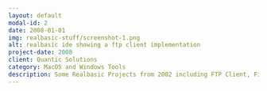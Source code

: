 ```yaml
---
layout: default
modal-id: 2
date: 2008-01-01
img: realbasic-stuff/screenshot-1.png
alt: realbasic ide showing a ftp client implementation
project-date: 2008
client: Quantic Solutions
category: MacOS and Windows Tools
description: Some Realbasic Projects from 2002 including FTP Client, File Compressor, Image Visualization and Chat Messenger.
---
```

